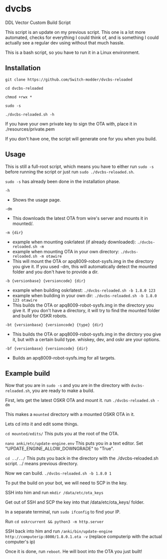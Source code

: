 # dvcbs
DDL Vector Custom Build Script

This script is an update on my previous script. This one is a lot more automated, checks for everything I could think of, and is something I could actually see a regular dev using without that much hassle.

This is a bash script, so you have to run it in a Linux environment.

## Installation

`git clone https://github.com/Switch-modder/dvcbs-reloaded`

`cd dvcbs-reloaded`

`chmod +rwx *`

`sudo -s`

`./dvcbs-reloaded.sh -h`

If you have your own private key to sign the OTA with, place it in ./resources/private.pem

If you don't have one, the script will generate one for you when you build.

## Usage
This is still a full-root script, which means you have to either run `sudo -s` before running the script or just run `sudo ./dvcbs-reloaded.sh`. 

`sudo -s` has already been done in the installation phase.

`-h`
* Shows the usage page.

`-dm`
* This downloads the latest OTA from wire's server and mounts it in mounted/.

`-m {dir}`
* example when mounting oskrlatest (if already downloaded): `./dvcbs-reloaded.sh -m`
* example when mounting OTA in your own directory: `./dvcbs-reloaded.sh -m otawire`
* This will mount the OTA or apq8009-robot-sysfs.img in the directory you give it. If you used -dm, this will automatically detect the mounted folder and you don't have to provide a dir.

`-b {versionbase} {versioncode} {dir}`
* example when building oskrlatest: `./dvcbs-reloaded.sh -b 1.8.0 123`
* example when building in your own dir: `./dvcbs-reloaded.sh -b 1.8.0 123 otawire`
* This builds the OTA or apq8009-robot-sysfs.img in the directory you give it. If you don't have a directory, it will try to find the mounted folder and build for OSKR robots.

`-bt {versionbase} {versioncode} {type} {dir}`
* This builds the OTA or apq8009-robot-sysfs.img in the dirctory you give it, but with a certain build type. whiskey, dev, and oskr are your options.

`-bf {versionbase} {versioncode} {dir}`
* Builds an apq8009-robot-sysfs.img for all targets.

## Example build

Now that you are in `sudo -s` and you are in the directory with `dvcbs-reloaded.sh`, you are ready to make a build.

First, lets get the latest OSKR OTA and mount it. run `./dvcbs-reloaded.sh -dm`

This makes a `mounted` directory with a mounted OSKR OTA in it.

Lets cd into it and edit some things.

`cd mounted/edits/` This puts you at the root of the OTA.

`nano anki/etc/update-engine.env` This puts you in a text editor. Set "UPDATE_ENGINE_ALLOW_DOWNGRADE" to "True".

`cd ../../` This puts you back in the directory with the ./dvcbs-reloaded.sh script. ../ means previous directory.

Now we can build. `./dvcbs-reloaded.sh -b 1.8.0 1`

To put the build on your bot, we will need to SCP in the key.

SSH into him and run `mkdir /data/etc/ota_keys`

Get out of SSH and SCP the key into that /data/etc/ota_keys/ folder.

In a separate terminal, run `sudo ifconfig` to find your IP.

Run `cd oskrcurrent && python3 -m http.server`

SSH back into him and run `/anki/bin/update-engine http://computerip:8000/1.8.0.1.ota -v` (replace computerip with the actual computer's ip)

Once it is done, run `reboot`. He will boot into the OTA you just built!

